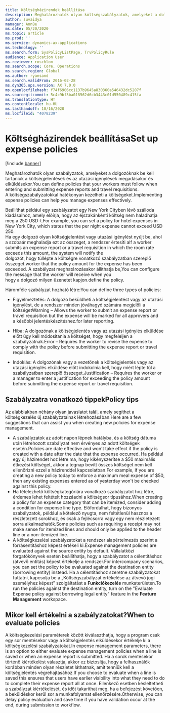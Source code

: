 ```yaml
---
title: Költségházirendek beállítása
description: Meghatározhatók olyan költségszabályzatok, amelyeket a dolgozóknak be kell tartaniuk a költségjelentések és az utazási igénylések megadásakor és elküldésekor a Microsoft Dynamics 365 Finance szolgáltatásban.
author: suvaidya
manager: AnnBe
ms.date: 05/20/2020
ms.topic: article
ms.prod: ''
ms.service: dynamics-ax-applications
ms.technology: ''
ms.search.form: SysPolicyListPage, TrvPolicyRule
audience: Application User
ms.reviewer: roschlom
ms.search.scope: Core, Operations
ms.search.region: Global
ms.author: ryansand
ms.search.validFrom: 2016-02-28
ms.dyn365.ops.version: AX 7.0.0
ms.openlocfilehash: f74f6906cc1137b9645a830360a546432dc5207f
ms.sourcegitcommit: 5c4c9bf3ba018562d6cb3443c01d550489c415fa
ms.translationtype: HT
ms.contentlocale: hu-HU
ms.lasthandoff: 10/16/2020
ms.locfileid: "4078239"
---
```

# <a name="set-up-expense-policies"></a><span data-ttu-id="e28df-103">Költségházirendek beállítása</span><span class="sxs-lookup"><span data-stu-id="e28df-103">Set up expense policies</span></span>

[!include [banner](../includes/banner.md)]

<span data-ttu-id="e28df-104">Meghatározhatók olyan szabályzatok, amelyeket a dolgozóknak be kell tartaniuk a költségjelentések és az utazási igénylések megadásakor és elküldésekor.</span><span class="sxs-lookup"><span data-stu-id="e28df-104">You can define policies that your workers must follow when entering and submitting expense reports and travel requisitions.</span></span>         
<span data-ttu-id="e28df-105">A költségszabályzatokkal hatékonyan kezelheti a költségeket.</span><span class="sxs-lookup"><span data-stu-id="e28df-105">Implementing expense policies can help you manage expenses effectively.</span></span>         

<span data-ttu-id="e28df-106">Beállíthat például egy szabályzatot egy New York Cityben lévő szálloda kiadásaihoz, amely előírja, hogy az éjszakánkénti költség nem haladhatja meg a 250 USD-t.</span><span class="sxs-lookup"><span data-stu-id="e28df-106">For example, you can set a policy for hotel expenses in New York City, which states that the per night expense cannot exceed USD 250.</span></span>       
<span data-ttu-id="e28df-107">Ha egy dolgozó olyan költségjelentést vagy utazási igénylést nyújt be, ahol a szobaár meghaladja ezt az összeget, a rendszer értesíti a</span><span class="sxs-lookup"><span data-stu-id="e28df-107">If a worker submits an expense report or a travel requisition in which the room rate exceeds this amount, the system will notify the</span></span>        
<span data-ttu-id="e28df-108">dolgozót, hogy túllépte a költségre vonatkozó szabályzatban szereplő összeget.</span><span class="sxs-lookup"><span data-stu-id="e28df-108">worker that the policy amount for the expense has been exceeded.</span></span> <span data-ttu-id="e28df-109">A szabályzat meghatározásakor állíthatja be,</span><span class="sxs-lookup"><span data-stu-id="e28df-109">You can configure the message that the worker will receive when you</span></span>        
<span data-ttu-id="e28df-110">hogy a dolgozó milyen üzenetet kapjon.</span><span class="sxs-lookup"><span data-stu-id="e28df-110">define the policy.</span></span>      
        
<span data-ttu-id="e28df-111">Háromféle szabályzat hozható létre:</span><span class="sxs-lookup"><span data-stu-id="e28df-111">You can define three types of policies:</span></span>         
        
- <span data-ttu-id="e28df-112">Figyelmeztetés: A dolgozó beküldheti a költségjelentést vagy az utazási igénylést, de a rendszer minden jóváhagyó számára megjelöli a költséget</span><span class="sxs-lookup"><span data-stu-id="e28df-112">Warning – Allows the worker to submit an expense report or travel requisition but the expense will be marked for all approvers and</span></span>        
  <span data-ttu-id="e28df-113">a későbbi jelentéskészítéshez.</span><span class="sxs-lookup"><span data-stu-id="e28df-113">for later reporting.</span></span>        

- <span data-ttu-id="e28df-114">Hiba: A dolgozónak a költségjelentés vagy az utazási igénylés elküldése előtt úgy kell módosítania a költséget, hogy megfeleljen a szabályzatnak.</span><span class="sxs-lookup"><span data-stu-id="e28df-114">Error – Requires the worker to revise the expense to comply with the policy before submitting the expense report or travel requisition.</span></span>       
 
 - <span data-ttu-id="e28df-115">Indoklás: A dolgozónak vagy a vezetőnek a költségjelentés vagy az utazási igénylés elküldése előtt indokolnia kell, hogy miért lépte túl a szabályzatban szereplő összeget.</span><span class="sxs-lookup"><span data-stu-id="e28df-115">Justification – Requires the worker or a manager to enter a justification for exceeding the policy amount before submitting the expense report or travel requisition.</span></span>        

## <a name="policy-tips"></a><span data-ttu-id="e28df-116">Szabályzatra vonatkozó tippek</span><span class="sxs-lookup"><span data-stu-id="e28df-116">Policy tips</span></span>
<span data-ttu-id="e28df-117">Az alábbiakban néhány olyan javaslatot talál, amely segíthet a költségkezelés új szabályzatainak létrehozásában.</span><span class="sxs-lookup"><span data-stu-id="e28df-117">Here are a few suggestions that can assist you when creating new policies for expense management.</span></span> 
* <span data-ttu-id="e28df-118">A szabályzatok az adott napon lépnek hatályba, és a költség dátuma után létrehozott szabályzat nem érvényes az adott költségek esetén.</span><span class="sxs-lookup"><span data-stu-id="e28df-118">Policies are date effective and won't take effect if the policy is created with a date after the date that the expense occurred.</span></span> <span data-ttu-id="e28df-119">Ha például egy új házirendet hoz létre ma, hogy kikényszerítse a $50 maximális étkezési költséget, akkor a tegnap bevitt összes költséget nem kell ellenőrizni ezzel a házirenddel kapcsolatban.</span><span class="sxs-lookup"><span data-stu-id="e28df-119">For example, if you are creating a new policy today to enforce a maximum meal expense of $50, then any existing expenses entered as of yesterday won't be checked against this policy.</span></span>
* <span data-ttu-id="e28df-120">Ha tételezhető költségkategóriára vonatkozó szabályzatot hoz létre, érdemes lehet feltételt hozzáadni a költségsor típusához.</span><span class="sxs-lookup"><span data-stu-id="e28df-120">When creating a policy for an expense category that can be itemized, consider adding a condition for expense line type.</span></span> <span data-ttu-id="e28df-121">Előfordulhat, hogy bizonyos szabályzatok, például a kötelező nyugta, nem feltétlenül hasznos a részletezett sorokhoz, és csak a fejlécsorra vagy egy nem részletezett sorra alkalmazhatók.</span><span class="sxs-lookup"><span data-stu-id="e28df-121">Some policies such as requiring a receipt may not make sense for itemized lines and should only be applied to the header line or a non-itemized line.</span></span> 
* <span data-ttu-id="e28df-122">A költségkezelési szabályzatokat a rendszer alapértelmezés szerint a forrásentitáshoz képest értékeli ki.</span><span class="sxs-lookup"><span data-stu-id="e28df-122">Expense management policies are evaluated against the source entity by default.</span></span> <span data-ttu-id="e28df-123">Vállalatközi forgatókönyvek esetén beállíthatja, hogy a szabályzatot a célentitáshoz (átvevő entitás) képest értékelje a rendszer.</span><span class="sxs-lookup"><span data-stu-id="e28df-123">For intercompany scenarios, you can set the policy to be evaluated against the destination entity (borrowing entity) instead.</span></span> <span data-ttu-id="e28df-124">Ha a célentitáshoz szeretne szabályzatokat futtatni, kapcsolja be a „Költségszabályzat értékelése az átvevő jogi személyhez képest” szolgáltatást a **Funkciókezelés** munkaterületen.</span><span class="sxs-lookup"><span data-stu-id="e28df-124">To run the policies against the destination entity, turn on the "Evaluate Expense policy against borrowing legal entity" feature in the **Feature Management** workspace.</span></span>

## <a name="when-to-evaluate-policies"></a><span data-ttu-id="e28df-125">Mikor kell értékelni a szabályzatokat?</span><span class="sxs-lookup"><span data-stu-id="e28df-125">When to evaluate policies</span></span>

<span data-ttu-id="e28df-126">A költségkezelési paraméterek között kiválaszthatja, hogy a program csak egy sor mentésekor vagy a költségjelentés elküldésekor értékelje ki a költségkezelési szabályzatokat.</span><span class="sxs-lookup"><span data-stu-id="e28df-126">In expense management parameters, there is an option to either evaluate expense management policies when a line is saved or when an expense report is submitted.</span></span> <span data-ttu-id="e28df-127">Ha a sorok mentésekor történő kiértékelést választja, akkor ez biztosítja, hogy a felhasználók korábban minden olyan részletet láthatnak, amit tenniük kell a költségjelentés végrehajtásához.</span><span class="sxs-lookup"><span data-stu-id="e28df-127">If you choose to evaluate when a line is saved this ensures that users have earlier visibility into what they need to do to complete their expense report all at once.</span></span> <span data-ttu-id="e28df-128">Ellenkező esetben késleltetheti a szabályzat kiértékelését, és időt takaríthat meg, ha a befejezést követően, a beküldéskor kerül sor a munkafolyamat ellenőrzésére.</span><span class="sxs-lookup"><span data-stu-id="e28df-128">Otherwise, you can delay policy evaluation and save time if you have validation occur at the end, during submission to workflow.</span></span>
